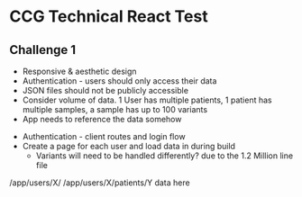 # CCG Technical React Test

## Challenge 1

- Responsive & aesthetic design
- Authentication - users should only access their data
- JSON files should not be publicly accessible
- Consider volume of data. 1 User has multiple patients, 1 patient has multiple samples, a sample has up to 100 variants
- App needs to reference the data somehow

* Authentication - client routes and login flow
* Create a page for each user and load data in during build
  - Variants will need to be handled differently? due to the 1.2 Million line file

/app/users/X/
/app/users/X/patients/Y data here
